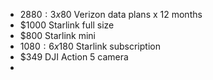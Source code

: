 - $2880: 3x$80 Verizon data plans x 12 months
- $1000 Starlink full size 
- $800 Starlink mini 
- $1080: 6x$180 Starlink subscription
- $349 DJI Action 5 camera
- 